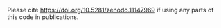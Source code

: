 Please cite https://doi.org/10.5281/zenodo.11147969 if using any parts of this code in publications. 
